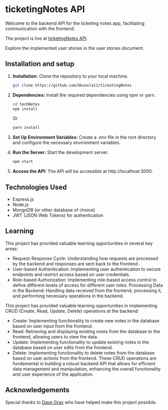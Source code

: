 # ticketingNotes API

Welcome to the backend API for the ticketing notes app, facilitating communication with the frontend.

The project is live at [ticketingNotes API](https://ticketingnotes-api.onrender.com).

Explore the implemented user stories in the user stories document.

## Installation and setup
1. **Installation:** Clone the repository to your local machine.

   ```bash
   git clone https://github.com/Okunola11/ticketingNotes
   
2. **Dependencies:** Install the required dependencies using npm or yarn.
   ```bash
   cd techNotes
   npm install
   ```
    Or
   ```bash
   yarn install
   ```
3. **Set Up Environment Variables:**
   Create a .env file in the root directory and configure the necessary environment variables.
5. **Run the Server:** Start the development server.
   ```bash
   npm start
   ```
6. **Access the API:**
   The API will be accessible at http://localhost:3000.

## Technologies Used
- Express.js
- Node.js
- MongoDB (or other database of choice)
- JWT (JSON Web Tokens) for authentication

## Learning
This project has provided valuable learning opportunities in several key areas:
- Request-Response Cycle: Understanding how requests are processed by the backend and responses are sent back to the frontend.
- User-based Authentication: Implementing user authentication to secure endpoints and restrict access based on user credentials.
- Role-based Authorization: Implementing role-based access control to define different levels of access for different user roles.
Processing Data in the Backend: Handling data received from the frontend, processing it, and performing necessary operations in the backend.

This project has provided valuable learning opportunities in implementing CRUD (Create, Read, Update, Delete) operations at the backend:
- Create: Implementing functionality to create new notes in the database based on user input from the frontend.
- Read: Retrieving and displaying existing notes from the database to the frontend, allowing users to view the data.
- Update: Implementing functionality to update existing notes in the database based on user edits from the frontend.
- Delete: Implementing functionality to delete notes from the database based on user actions from the frontend.
These CRUD operations are fundamental in building a robust backend API that allows for efficient data management and manipulation, enhancing the overall functionality and user experience of the application.

## Acknowledgements

Special thanks to [Dave Gray](https://github.com/gitdagray) who have helped make this project possible.
